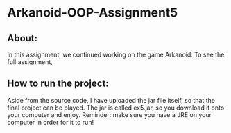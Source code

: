 # Arkanoid-OOP-Assignment5

## About:
In this assignment, we continued working on the game Arkanoid. To see the full assignment,
## How to run the project:
Aside from the source code, I have uploaded the jar file itself, so that the final project can be played. The jar is called ex5.jar, so you download it onto your computer and enjoy.
Reminder: make sure you have a JRE on your computer in order for it to run!
